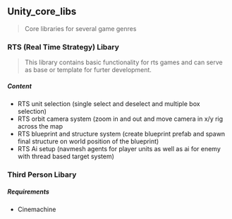 ## Unity_core_libs
>Core libraries for several game genres

### RTS (Real Time Strategy) Libary
> This library contains basic functionality for rts games and can serve as base or template for furter development.
##### Content
- RTS unit selection (single select and deselect and multiple box selection)
- RTS orbit camera system (zoom in and out and move camera in x/y rig across the map
- RTS blueprint and structure system (create blueprint prefab and spawn final structure on world position of the blueprint)
- RTS Ai setup (navmesh agents for player units as well as ai for enemy with thread based target system)

### Third Person Libary
>
##### Requirements
- Cinemachine
